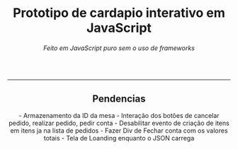 <h1 align="center">
  Prototipo de cardapio interativo em JavaScript
</h1>

<h6 align="center">Feito em JavaScript puro sem o uso de frameworks</h6>
</br>

---

<h2 align="center">Pendencias</h2>

<p align="center">
- Armazenamento da ID da mesa
- Interação dos botões de cancelar pedido, realizar pedido, pedir conta
- Desabilitar evento de criação de itens em itens ja na lista de pedidos
- Fazer Div de Fechar conta com os valores totais
- Tela de Loanding enquanto o JSON carrega
</p> 



